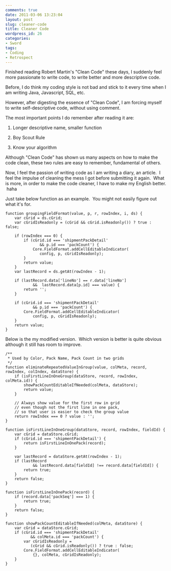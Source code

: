 ```yaml
---
comments: true
date: 2011-03-06 13:23:04
layout: post
slug: cleaner-code
title: Cleaner Code
wordpress_id: 26
categories:
- Sword
tags:
- Coding
- Retrospect
---
```


Finished reading Robert Martin's "Clean Code" these days, I suddenly feel more passionate to write code, to write better and more descriptive code.

Before, I do think my coding style is not bad and stick to it every time when I am writing Java, Javascript, SQL, etc.

However, after digesting the essence of "Clean Code", I am forcing myself to write self-descriptive code, without using comment.

The most important points I do remember after reading it are:




  1. Longer descriptive name, smaller function


  2. Boy Scout Rule


  3. Know your algorithm


Although "Clean Code" has shown us many aspects on how to make the code clean, these two rules are easy to remember, fundamental of others.

Now, I feel the passion of writing code as I am writing a diary, an article.  I feel the impulse of cleaning the mess I got before submitting it again.  What is more, in order to make the code cleaner, I have to make my English better.  haha

Just take below function as an example.  You might not easily figure out what it's for.


    function groupingFieldFormat(value, p, r, rowIndex, i, ds) {
        var cGrid = ds.cGrid;
        var cGridIsReadonly = (cGrid && cGrid.isReadonly()) ? true : false;

        if (rowIndex === 0) {
            if (cGrid.id === 'shipmentPackDetail'
                   && p.id === 'packCount') {
                Core.FieldFormat.addCellEditableIndicator(
                   config, p, cGridIsReadonly);
            }
            return value;
        }
        var lastRecord = ds.getAt(rowIndex - 1);

        if (lastRecord.data['lineNo'] == r.data['lineNo']
                &&  lastRecord.data[p.id] === value) {
            return '';
        }

        if (cGrid.id === 'shipmentPackDetail'
                && p.id === 'packCount') {
            Core.FieldFormat.addCellEditableIndicator(
                config, p, cGridIsReadonly);
        }
        return value;
    }


Below is the my modified version.  Which version is better is quite obvious although it still has room to improve.


    /**
     * Used by Color, Pack Name, Pack Count in two grids
     */
    function eliminateRepeatedValueInGroup(value, colMeta, record, rowIndex, colIndex, dataStore) {
        if (isFirstLineInOneGroup(dataStore, record, rowIndex, colMeta.id)) {
            showPackCountEditableIfNeeded(colMeta, dataStore);
            return value;
        }

        // Always show value for the first row in grid
        // even though not the first line in one pack,
        // so that user is easier to check the group value
        return rowIndex === 0 ? value : '';
    }

    function isFirstLineInOneGroup(dataStore, record, rowIndex, fieldId) {
        var cGrid = dataStore.cGrid;
        if (cGrid.id === 'shipmentPackDetail') {
            return isFirstLineInOnePack(record);
        }

        var lastRecord = dataStore.getAt(rowIndex - 1);
        if (lastRecord
                && lastRecord.data[fieldId] !== record.data[fieldId]) {
            return true;
        }
        return false;
    }

    function isFirstLineInOnePack(record) {
        if (record.data['packSeq'] === 1) {
            return true;
        }
        return false;
    }

    function showPackCountEditableIfNeeded(colMeta, dataStore) {
        var cGrid = dataStore.cGrid;
        if (cGrid.id === 'shipmentPackDetail'
               && colMeta.id === 'packCount') {
            var cGridIsReadonly =
               (cGrid && cGrid.isReadonly()) ? true : false;
            Core.FieldFormat.addCellEditableIndicator(
                {}, colMeta, cGridIsReadonly);
        }
    }
